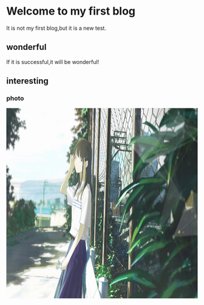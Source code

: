 # Welcome to my first blog

It is not my first blog,but it is a new test.
## wonderful
If it is successful,it will be wonderful!

## interesting
### photo
<p>
<img src="t2.jpg" width="800" height="500" />
</p>
